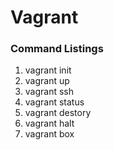 # Vagrant

### Command Listings

1. vagrant init
2. vagrant up
3. vagrant ssh
4. vagrant status
5. vagrant destory
6. vagrant halt
7. vagrant box

